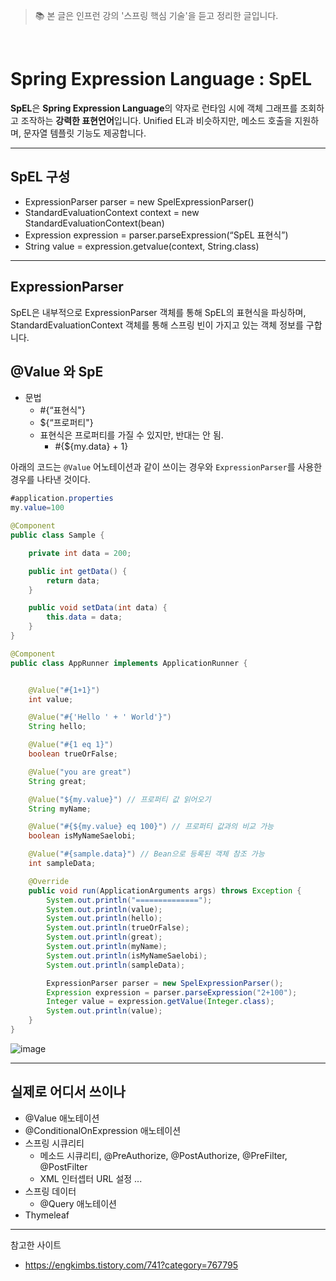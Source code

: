 > 📚 본 글은 인프런 강의 '스프링 핵심 기술'을 듣고 정리한 글입니다. 

<br>


# **Spring Expression Language : SpEL** 
**SpEL**은 **Spring Expression Language**의 약자로 런타임 시에 객체 그래프를 조회하고 조작하는 **강력한 표현언어**입니다. Unified EL과 비슷하지만, 메소드 호출을 지원하며, 문자열 템플릿 기능도 제공합니다. 
 
---
##  **SpEL 구성**
* ExpressionParser parser = new SpelExpressionParser()
* StandardEvaluationContext context = new StandardEvaluationContext(bean)
* Expression expression = parser.parseExpression(“SpEL 표현식”)
* String value = expression.getvalue(context, String.class)

---
## **ExpressionParser**
SpEL은 내부적으로 ExpressionParser 객체를 통해 SpEL의 표현식을 파싱하며, StandardEvaluationContext 객체를 통해 스프링 빈이 가지고 있는 객체 정보를 구합니다. 

## **@Value 와 SpE**
* 문법
    * #{“표현식"}
    * ${“프로퍼티"}
    * 표현식은 프로퍼티를 가질 수 있지만, 반대는 안 됨.
        * #{${my.data} + 1}

아래의 코드는 `@Value` 어노테이션과 같이 쓰이는 경우와 `ExpressionParser`를 사용한 경우를 나타낸 것이다. 
```java
#application.properties
my.value=100
```
```java
@Component
public class Sample {

    private int data = 200;

    public int getData() {
        return data;
    }

    public void setData(int data) {
        this.data = data;
    }
}
```
```java
@Component
public class AppRunner implements ApplicationRunner {


    @Value("#{1+1}")
    int value;

    @Value("#{'Hello ' + ' World'}")
    String hello;

    @Value("#{1 eq 1}")
    boolean trueOrFalse;

    @Value("you are great")
    String great;

    @Value("${my.value}") // 프로퍼티 값 읽어오기
    String myName;

    @Value("#{${my.value} eq 100}") // 프로퍼티 값과의 비교 가능
    boolean isMyNameSaelobi;

    @Value("#{sample.data}") // Bean으로 등록된 객체 참조 가능
    int sampleData;

    @Override
    public void run(ApplicationArguments args) throws Exception {
        System.out.println("==============");
        System.out.println(value);
        System.out.println(hello);
        System.out.println(trueOrFalse);
        System.out.println(great);
        System.out.println(myName);
        System.out.println(isMyNameSaelobi);
        System.out.println(sampleData);

        ExpressionParser parser = new SpelExpressionParser();
        Expression expression = parser.parseExpression("2+100");
        Integer value = expression.getValue(Integer.class);
        System.out.println(value);
    }
}

```

![image](https://user-images.githubusercontent.com/63777714/141694124-5bde1d6b-d712-4a63-a3e2-98bcf3dc100c.png)


---
## **실제로 어디서 쓰이나**
* @Value 애노테이션
* @ConditionalOnExpression 애노테이션
* 스프링 시큐리티
    * 메소드 시큐리티, @PreAuthorize, @PostAuthorize, @PreFilter, @PostFilter
    * XML 인터셉터 URL 설정 ...
* 스프링 데이터
    * @Query 애노테이션
* Thymeleaf

---
참고한 사이트
* https://engkimbs.tistory.com/741?category=767795